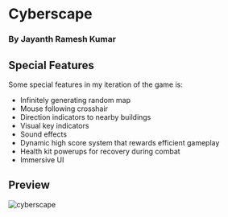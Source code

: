 # Cyberscape

### By Jayanth Ramesh Kumar

## Special Features

Some special features in my iteration of the game is:

- Infinitely generating random map
- Mouse following crosshair
- Direction indicators to nearby buildings
- Visual key indicators
- Sound effects
- Dynamic high score system that rewards efficient gameplay
- Health kit powerups for recovery during combat
- Immersive UI

## Preview

![cyberscape](https://github.com/user-attachments/assets/ba25aa0e-2336-472a-8494-d4c893ecd8a2)
